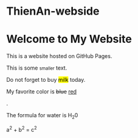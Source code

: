 # ThienAn-webside
<!DOCTYPE html>
<html>
<head>
    <title> My GitHub Website</title>
</head>
<body>
    <h1>Welcome to My Website</h1>
    <p>This is a  website hosted on GitHub Pages.</p>
    <p>This is some <small>smaller</small> text.</p>
    <p>Do not forget to buy <mark>milk</mark> today.</mark></p>
    <p>My favorite color is <del>blue</del> <ins>red</ins></p>.</p>
    <p>The formula for water is H<sub>2</sub>0</p>
    <p>a<sup>2</sup> + b<sup>2</sup> = c<sup>2</sup></p>
    
</body>
<body>
   <table border="1" bgcolor='black" style="color:white; width:100%;">
       <thead>
        <tr>
          <td colspan="4">This is the head of the table</td>
       </tr>
       </thead>
       <tfoot>
        <tr>
        <td colspan="4">This is the foot of the table</td>
       </tr>
       </tfoot>

       <tbody>
         <tr>
           <td>Cell 1</td>
           <td>Cell 2</td>
           <td>Cell 3</td>
           <td>Cell 4</td>
        </tr>
      </tbody>
      </table>
</body>
</html>
